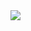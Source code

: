 <a href="https://github.com/devxb/gitanimals">
  <img src="https://render.gitanimals.org/farms/donggi-lee-bit"/>
</a>

